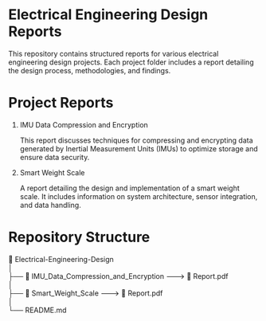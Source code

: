 # Electrical Engineering Design Reports

This repository contains structured reports for various electrical engineering design projects. Each project folder includes a report detailing the design process, methodologies, and findings.

# Project Reports
1. IMU Data Compression and Encryption

    This report discusses techniques for compressing and encrypting data generated by Inertial Measurement Units (IMUs) to optimize storage and ensure data security.

2. Smart Weight Scale

    A report detailing the design and implementation of a smart weight scale. It includes information on system architecture, sensor integration, and data handling.
    
# Repository Structure
📂 Electrical-Engineering-Design\
│\
├── 📂 IMU_Data_Compression_and_Encryption ---> 📄 Report.pdf\
│\
├── 📂 Smart_Weight_Scale ---> 📄 Report.pdf\
│\
└── README.md
